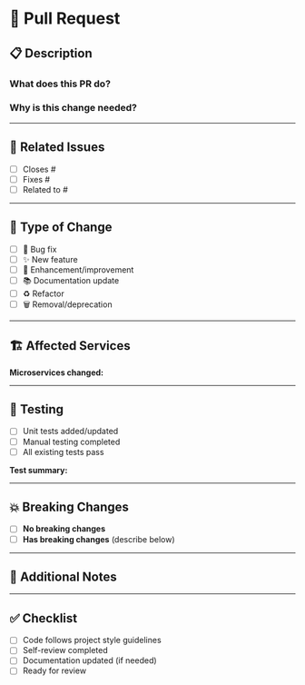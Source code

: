 # 🚀 Pull Request

## 📋 Description
### What does this PR do?
<!-- Brief summary of the changes -->

### Why is this change needed?
<!-- Explain the motivation/problem this solves -->

---

## 🔗 Related Issues
- [ ] Closes #
- [ ] Fixes #
- [ ] Related to #

---

## 🔄 Type of Change
- [ ] 🐛 Bug fix
- [ ] ✨ New feature
- [ ] 🔧 Enhancement/improvement
- [ ] 📚 Documentation update
- [ ] ♻️ Refactor
- [ ] 🗑️ Removal/deprecation

---

## 🏗️ Affected Services
**Microservices changed:**
<!-- List the affected services or mark N/A -->

---

## 🧪 Testing
- [ ] Unit tests added/updated
- [ ] Manual testing completed
- [ ] All existing tests pass

**Test summary:**
<!-- Brief description of testing approach -->

---

## 💥 Breaking Changes
- [ ] **No breaking changes**
- [ ] **Has breaking changes** (describe below)

<!-- If breaking changes, explain what breaks and migration steps -->

---

## 📝 Additional Notes
<!-- Any additional context, dependencies, or concerns -->

---

## ✅ Checklist
- [ ] Code follows project style guidelines
- [ ] Self-review completed
- [ ] Documentation updated (if needed)
- [ ] Ready for review

